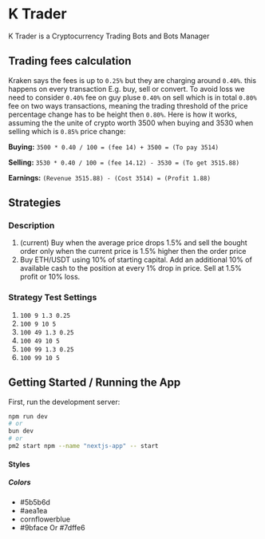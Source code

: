 # K Trader

K Trader is a Cryptocurrency Trading Bots and Bots Manager

## Trading fees calculation

Kraken says the fees is up to `0.25%` but they are charging around `0.40%`. this happens on every transaction E.g. buy, sell or convert. To avoid loss we need to consider `0.40%` fee on guy pluse `0.40%` on sell which is in total `0.80%` fee on two ways transactions, meaning the trading threshold of the price percentage change has to be height then `0.80%`. Here is how it works, assuming the the unite of crypto worth 3500 when buying and 3530 when selling which is `0.85%` price change:

**Buying:** `3500 * 0.40 / 100 = (fee 14) + 3500 = (To pay 3514)`

**Selling:** `3530 * 0.40 / 100 = (fee 14.12) - 3530 = (To get 3515.88)`

**Earnings:** `(Revenue 3515.88) - (Cost 3514) = (Profit 1.88)`

## Strategies

### Description

1. (current) Buy when the average price drops 1.5% and sell the bought order only when the current price is 1.5% higher then the order price
1. Buy ETH/USDT using 10% of starting capital. Add an additional 10% of available cash to the position at every 1% drop in price. Sell at 1.5% profit or 10% loss.

### Strategy Test Settings

1. `100 9 1.3 0.25`
1. `100 9 10 5`
1. `100 49 1.3 0.25`
1. `100 49 10 5`
1. `100 99 1.3 0.25`
1. `100 99 10 5`

## Getting Started / Running the App

First, run the development server:

```bash
npm run dev
# or
bun dev
# or
pm2 start npm --name "nextjs-app" -- start
```

#### Styles

##### Colors

- #5b5b6d
- #aea1ea
- cornflowerblue
- #9bface Or #7dffe6
